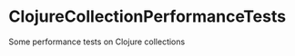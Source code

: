 ClojureCollectionPerformanceTests
=================================

Some performance tests on Clojure collections
